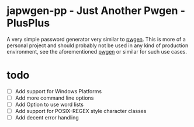 # japwgen-pp - Just Another Pwgen - PlusPlus
A very simple password generator very similar to [pwgen](https://github.com/tytso/pwgen).
This is more of a personal project and should probably not be used in any kind of production
environment, see the aforementioned [pwgen](https://github.com/tytso/pwgen) or similar for
such use cases.

# todo
 - [ ] Add support for Windows Platforms
 - [ ] Add more command line options
 - [ ] Add Option to use word lists
 - [ ] Add support for POSIX-REGEX style character classes
 - [ ] Add decent error handling
